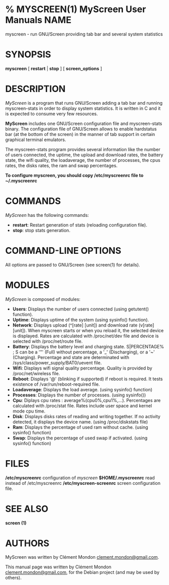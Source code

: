 % MYSCREEN(1) MyScreen User Manuals
NAME
===

myscreen - run GNU/Screen providing tab bar and several system statistics

SYNOPSIS
===

**myscreen** [ **restart** | **stop** ] [ **screen_options** ]

DESCRIPTION
===

*MyScreen* is a program that runs GNU/Screen adding a tab bar and running myscreen-stats in order to display system statistics.
It is written in C and it is expected to consume very few resources.

**MyScreen** includes one GNU/Screen configuration file and myscreen-stats binary.
The configuration file of GNU/Screen allows to enable hardstatus bar (at the bottom of the screen) in the
manner of tab support in certain graphical terminal emulators.

The myscreen-stats program provides several information like
the number of users connected, the uptime, the upload and download rates, the battery state, 
the wifi quality, the loadaverage, the number of processes, the cpus rates, the disks rates,
the ram and swap percentages.

**To configure myscreen, you should copy /etc/myscreenrc file to ~/.myscreenrc**

COMMANDS
===

*MyScreen* has the following commands:

- **restart**: Restart generation of stats (reloading configuration file). 
- **stop**: stop stats generation. 

COMMAND-LINE OPTIONS
===
All options are passed to GNU/Screen (see screen(1) for details). 

MODULES
===

*MyScreen* is composed of modules:

- **Users**: Displays the number of users connected (using getutent() function). 
- **Uptime**: Displays uptime of the system (using sysinfo() function).  
- **Network**: Displays upload (\^[rate] [unit]) and download rate (v[rate] [unit]). When myscreen starts or when you reload it, the selected device is displayed. Rates are calculated with /proc/net/dev file and device is selected with /proc/net/route file.
- **Battery**: Displays the battery level and charging state.  S|PERCENTAGE% ; S can be a '"' (Full) without percentage, a '_' (Discharging), or a '~' (Charging). Percentage and state are determinated with /sys/class/power_supply/BAT0/uevent file.
- **Wifi**: Displays wifi signal quality percentage.  Quality is provided by /proc/net/wireless file.
- **Reboot**: Displays '@' (blinking if supported) if reboot is required. It tests existence of /var/run/reboot-required file. 
- **Loadaverage**: Displays the load average. (using sysinfo() function)
- **Processes**: Displays the number of processes. (using sysinfo()) 
- **Cpu**: Diplays cpu rates : average%(cpu0%,cpu1%,...). Percentages are calculated with /proc/stat file. Rates include user space and kernel mode cpu time.
- **Disk**: Displays disks rates of reading and writing together. If no activity detected, it displays the device name. (using /proc/diskstats file)
- **Ram**: Displays the percentage of used ram without cache. (using sysinfo() function)
- **Swap**: Displays the percentage of used swap if activated. (using sysinfo() function)



FILES
===
**/etc/myscreenrc** configuration of *myscreen*
**$HOME/.myscreenrc** read instead of /etc/myscreenrc 
**/etc/myscreen-screenrc** screen configuration file.

SEE ALSO
===
**screen (1)**

AUTHORS
===

MyScreen was written by Clément Mondon <clement.mondon@gmail.com>.

This manual page was written by Clément Mondon <clement.mondon@gmail.com>, for the Debian project (and may be used by others).

